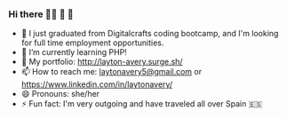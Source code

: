 ### Hi there 👋🏽 :hibiscus: :lollipop: 


- 🔭 I just graduated from Digitalcrafts coding bootcamp, and I'm looking for full time employment opportunities.
- 🌱 I’m currently learning PHP!
- 💬 My portfolio: http://layton-avery.surge.sh/
- 📫 How to reach me: laytonavery5@gmail.com or https://www.linkedin.com/in/laytonavery/
- 😄 Pronouns: she/her
- ⚡ Fun fact: I'm very outgoing and have traveled all over Spain :es:

